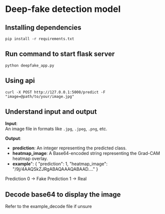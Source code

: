 # Deep-fake detection model

## Installing dependencies
```
pip install -r requirements.txt
```

## Run command to start flask server
```
python deepfake_app.py
```

## Using api
```
curl -X POST http://127.0.0.1:5000/predict -F "image=@path/to/your/image.jpg"
```

## Understand input and output
**Input**:  
An image file in formats like `.jpg`, `.jpeg`, `.png`, etc.

**Output**:  
- **prediction**: An integer representing the predicted class.  
- **heatmap_image**: A Base64-encoded string representing the Grad-CAM heatmap overlay.
- **example**": {
    "prediction": 1,
    "heatmap_image": "/9j/4AAQSkZJRgABAQAAAQABAAD...."
}

Prediction 0 -> Fake
Prediction 1 -> Real

## Decode base64 to display the image
Refer to the example_decode file if unsure


